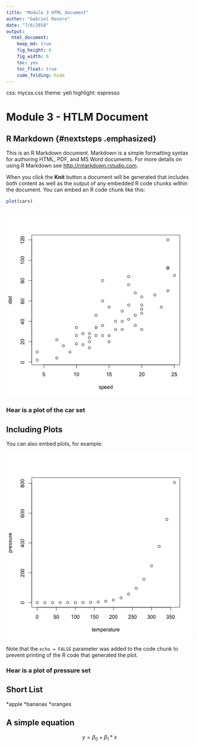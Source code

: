 ```yaml
---
title: "Module 3 HTML document"
author: "Gabriel Rosero"
date: "7/6/2018"
output: 
  html_document:
    keep_md: true
    fig_height: 6
    fig_width: 6
    toc: yes
    toc_float: true
    code_folding: hide
---
```

  css: mycss.css
  theme: yeti
    highlight: espresso
    

# Module 3 - HTLM Document

## R Markdown {#nextsteps .emphasized}

This is an R Markdown document. Markdown is a simple formatting syntax for authoring HTML, PDF, and MS Word documents. For more details on using R Markdown see <http://rmarkdown.rstudio.com>.

When you click the **Knit** button a document will be generated that includes both content as well as the output of any embedded R code chunks within the document. You can embed an R code chunk like this:


```r
plot(cars)
```

![](index_files/figure-html/cars-1.png)<!-- -->

### Hear is a plot of the car set 

## Including Plots

You can also embed plots, for example:

![](index_files/figure-html/pressure-1.png)<!-- -->

Note that the `echo = FALSE` parameter was added to the code chunk to prevent printing of the R code that generated the plot.

### Hear is a plot of pressure set 

## Short List 
*apple
*bananas
*oranges

## A simple equation 

$$ y = \beta_0 + \beta_1*x $$





